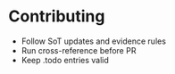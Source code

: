 # Contributing

- Follow SoT updates and evidence rules
- Run cross-reference before PR
- Keep .todo entries valid
